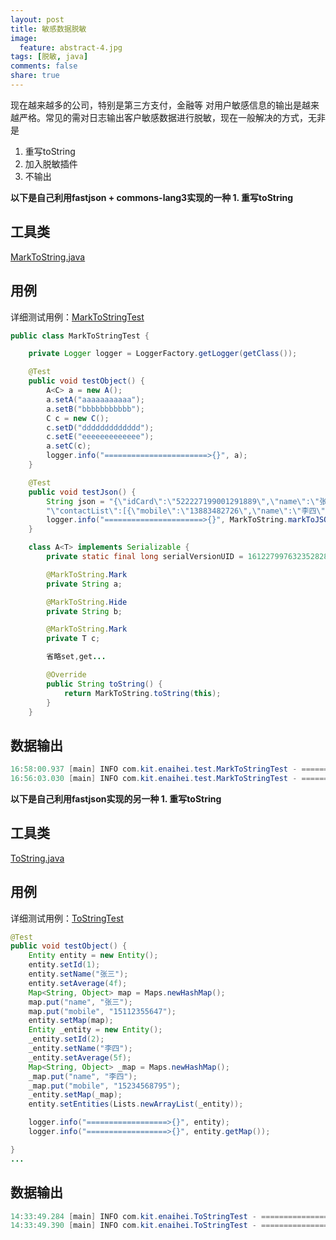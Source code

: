 ```yaml
---
layout: post
title: 敏感数据脱敏
image:
  feature: abstract-4.jpg
tags: [脱敏, java]
comments: false
share: true
---
```


现在越来越多的公司，特别是第三方支付，金融等 对用户敏感信息的输出是越来越严格。常见的需对日志输出客户敏感数据进行脱敏，现在一般解决的方式，无非是

1. 重写toString
2. 加入脱敏插件
3. 不输出

**以下是自己利用fastjson + commons-lang3实现的一种 1. 重写toString**

## 工具类
[MarkToString.java](https://github.com/enaihei/enaihei/blob/master/src/main/java/com/kit/enaihei/commons/MarkToString.java)

## 用例
详细测试用例：[MarkToStringTest](https://github.com/enaihei/enaihei/blob/master/src/test/java/com/kit/enaihei/MarkToStringTest.java)
```java
public class MarkToStringTest {

    private Logger logger = LoggerFactory.getLogger(getClass());

    @Test
    public void testObject() {
        A<C> a = new A();
        a.setA("aaaaaaaaaaa");
        a.setB("bbbbbbbbbbb");
        C c = new C();
        c.setD("ddddddddddddd");
        c.setE("eeeeeeeeeeeee");
        a.setC(c);
        logger.info("=======================>{}", a);
    }

    @Test
    public void testJson() {
        String json = "{\"idCard\":\"522227199001291889\",\"name\":\"张三\",\"mobile\":\"13883482726\"," +
        "\"contactList\":[{\"mobile\":\"13883482726\",\"name\":\"李四\"}]}";
        logger.info("======================>{}", MarkToString.markToJSON(json));
    }

    class A<T> implements Serializable {
        private static final long serialVersionUID = 1612279976323528282L;

        @MarkToString.Mark
        private String a;

        @MarkToString.Hide
        private String b;

        @MarkToString.Mark
        private T c;

        省略set,get...

        @Override
        public String toString() {
            return MarkToString.toString(this);
        }
    }
```

## 数据输出
```java
16:58:00.937 [main] INFO com.kit.enaihei.test.MarkToStringTest - =======================>MarkToStringTest.A[a=aaa****aaaa,c=MarkToStringTest.C[d=ddddddddddddd,e=eee******eeee]]
16:56:03.030 [main] INFO com.kit.enaihei.test.MarkToStringTest - ======================>MarkToString.MarkData[map={idCard=522227********1889,contactList=[{"name":*******************3482726"}],name=*三,mobile=138****2726}]
```


**以下是自己利用fastjson实现的另一种 1. 重写toString**

## 工具类
[ToString.java](https://github.com/enaihei/enaihei/blob/master/src/main/java/com/kit/enaihei/commons/ToString.java)

## 用例
详细测试用例：[ToStringTest](https://github.com/enaihei/enaihei/blob/master/src/test/java/com/kit/enaihei/ToStringTest.java)
```java
@Test
public void testObject() {
    Entity entity = new Entity();
    entity.setId(1);
    entity.setName("张三");
    entity.setAverage(4f);
    Map<String, Object> map = Maps.newHashMap();
    map.put("name", "张三");
    map.put("mobile", "15112355647");
    entity.setMap(map);
    Entity _entity = new Entity();
    _entity.setId(2);
    _entity.setName("李四");
    _entity.setAverage(5f);
    Map<String, Object> _map = Maps.newHashMap();
    _map.put("name", "李四");
    _map.put("mobile", "15234568795");
    _entity.setMap(_map);
    entity.setEntities(Lists.newArrayList(_entity));

    logger.info("==================>{}", entity);
    logger.info("==================>{}", entity.getMap());

}
...
```

## 数据输出
```java
14:33:49.284 [main] INFO com.kit.enaihei.ToStringTest - ==================>{name:"*三",id:1,map:{name:"*三",mobile:"151****5647"},average:4,entities:[{name:"*四",id:2,map:{name:"*四",mobile:"152****8795"},average:5,entities:[]}]}
14:33:49.390 [main] INFO com.kit.enaihei.ToStringTest - ==================>{name=张三, mobile=15112355647}
```

